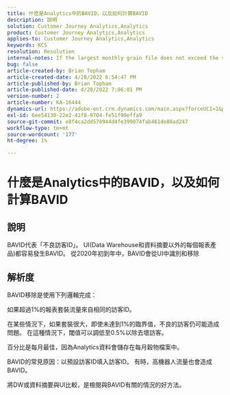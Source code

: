```yaml
---
title: 什麼是Analytics中的BAVID，以及如何計算BAVID
description: 說明
solution: Customer Journey Analytics,Analytics
product: Customer Journey Analytics,Analytics
applies-to: Customer Journey Analytics,Analytics
keywords: KCS
resolution: Resolution
internal-notes: If the largest monthly grain file does not exceed the size threshold (250MB default), we do not examine the suite for bad visids.
bug: false
article-created-by: Brian Topham
article-created-date: 4/28/2022 6:54:47 PM
article-published-by: Brian Topham
article-published-date: 4/28/2022 7:06:01 PM
version-number: 2
article-number: KA-16444
dynamics-url: https://adobe-ent.crm.dynamics.com/main.aspx?forceUCI=1&pagetype=entityrecord&etn=knowledgearticle&id=ff03cea8-24c7-ec11-a7b6-0022480a1b03
exl-id: 6ee54130-22e2-41f8-9704-fe51f99effa9
source-git-commit: e8f4ca2dd578944d4fe399074fab461de88ad247
workflow-type: tm+mt
source-wordcount: '177'
ht-degree: 1%

---
```


# 什麼是Analytics中的BAVID，以及如何計算BAVID

## 說明


BAVID代表「不良訪客ID」。 UI(Data Warehouse和資料摘要以外的每個報表產品)都容易發生BAVID。
從2020年初到年中，BAVID會從UI中識別和移除






## 解析度


BAVID移除是使用下列邏輯完成：

如果超過1%的報表套裝流量來自相同的訪客ID。

在某些情況下，如果套裝很大，即使未達到1%的臨界值，不良的訪客仍可能造成問題。 在這種情況下，閾值可以調低至0.5%以除去壞訪客。

百分比是每月最佳，因為Analytics資料會儲存在每月穀物檔案中。



BAVID的常見原因：以預設訪客ID填入訪客ID。 有時，高機器人流量也會造成BAVID。

將DW或資料摘要與UI比較，是檢閱與BAVID有關的情況的好方法。
